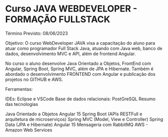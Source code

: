 # Curso JAVA WEBDEVELOPER - FORMAÇÃO FULLSTACK

Término Previsto: 08/06/2023

Objetivo: O curso WebDeveloper JAVA visa a capacitação do aluno para atuar como programador Full Stack Java, atuando com Java web, banco de dados, desenvolvimento MVC e API, além de frontend Angular.

No curso o aluno desenvolve Java Orientado a Objetos, FrontEnd com Angular, Spring Boot, Spring MVC, além de JPA e Hibernate. Também é abordado o desenvolvimento FRONTEND com Angular e publicação dos projetos no GITHUB e AWS.

Ferramentas:

IDEs: Eclipse e VSCode
Base de dados relacionais: PostGreSQL
Resumo das tecnologias

Java Orientado a Objetos
Angular 15
Spring Boot (APIs RESTFull e arquitetura de microserviços)
Spring MVC (Model, View e Controller)
Spring Data (JPA e Hibernate)
Angular 15
Mensageria com RabbitMQ
AWS - Amazon Web Services
